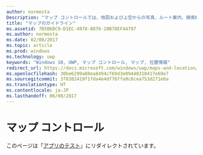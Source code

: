 ```yaml
---
author: normesta
Description: "マップ コントロールでは、地図および上空からの写真、ルート案内、検索結果、交通情報を表示できます。"
title: "マップのガイドライン"
ms.assetid: 7B5B6BC9-D1EC-4978-8876-20B78EF44797
ms.author: normesta
ms.date: 02/08/2017
ms.topic: article
ms.prod: windows
ms.technology: uwp
keywords: "Windows 10, UWP, マップ コントロール, マップ, 位置情報"
redirect_url: https://docs.microsoft.com/windows/uwp/maps-and-location/display-maps#map-control
ms.openlocfilehash: 30be6299a88ea8494cf69d3e09448318417e69e7
ms.sourcegitcommit: 378382419f1fda4e4df76ffa9c8cea753d271e6a
ms.translationtype: HT
ms.contentlocale: ja-JP
ms.lasthandoff: 06/08/2017
---
```

# <a name="map-control"></a>マップ コントロール

このページは「[アプリのテスト](https://docs.microsoft.com/windows/uwp/maps-and-location/display-maps#map-control)」にリダイレクトされています。

 
